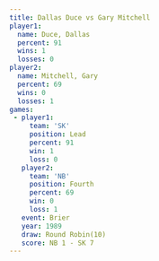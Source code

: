 ```yaml
---
title: Dallas Duce vs Gary Mitchell
player1:              
  name: Duce, Dallas  
  percent: 91         
  wins: 1             
  losses: 0           
player2:              
  name: Mitchell, Gary
  percent: 69         
  wins: 0             
  losses: 1           
games:
 - player1:        
     team: 'SK'    
     position: Lead
     percent: 91   
     win: 1        
     loss: 0       
   player2:          
     team: 'NB'      
     position: Fourth
     percent: 69     
     win: 0          
     loss: 1         
   event: Brier         
   year: 1989           
   draw: Round Robin(10)
   score: NB 1 - SK 7   
---
```

